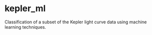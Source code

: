 # kepler_ml
Classification of a subset of the Kepler light curve data using machine learning techniques.
